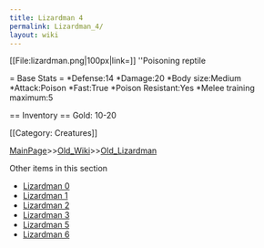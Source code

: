 ```yaml
---
title: Lizardman 4
permalink: Lizardman_4/
layout: wiki
---
```

[[File:lizardman.png|100px|link=]] ''Poisoning reptile

= Base Stats =
*Defense:14
*Damage:20
*Body size:Medium
*Attack:Poison
*Fast:True
*Poison Resistant:Yes
*Melee training maximum:5

== Inventory ==
 Gold: 10-20

[[Category: Creatures]]

[MainPage](/keeperrl_wiki/ "wikilink")>>[Old_Wiki](/keeperrl_wiki/Old_Wiki "wikilink")>>[Old_Lizardman](/keeperrl_wiki/Old_Lizardman "wikilink")

Other items in this section
-    [Lizardman 0](/keeperrl_wiki/Lizardman_0 "wikilink")
-    [Lizardman 1](/keeperrl_wiki/Lizardman_1 "wikilink")
-    [Lizardman 2](/keeperrl_wiki/Lizardman_2 "wikilink")
-    [Lizardman 3](/keeperrl_wiki/Lizardman_3 "wikilink")
-    [Lizardman 5](/keeperrl_wiki/Lizardman_5 "wikilink")
-    [Lizardman 6](/keeperrl_wiki/Lizardman_6 "wikilink")
